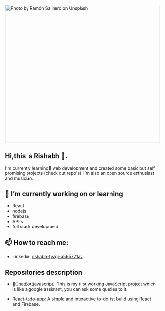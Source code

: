 <img src="https://images.unsplash.com/photo-1496065187959-7f07b8353c55?ixlib=rb-1.2.1&ixid=eyJhcHBfaWQiOjEyMDd9&auto=format&fit=crop&w=1950&q=80" width="100%" height="450px" alt="Photo by Ramón Salinero on Unsplash">

## Hi,this is Rishabh 👋.

I'm currently learning🌱 web development and created some basic but self promising projects (check out repo's). I'm also an open source enthusiast and musician.

## 🔭 I’m currently working on or learning
* React
* nodejs
* firebase
* API's
* full stack development

##  📫 How to reach me:
* Linkedin: <a href="https://in.linkedin.com/in/rishabh-tyagi-a565771a2">rishabh-tyagi-a565771a2</a>

## Repositories description
- 🔭<a href="https://github.com/Rish7223/ChatBot-JavaScript">ChatBot(javascript)</a>: This is my first working JavaScript project which is like a google assistant, you can ask some queries to it.

- <a href="https://github.com/Rish7223/todo-app">React-todo-app</a>: A simple and interactive to-do list build using React and Firebase.
<!--
**Rish7223/Rish7223** is a ✨ _special_ ✨ repository because its `README.md` (this file) appears on your GitHub profile.

Here are some ideas to get you started:

- 🔭 I’m currently working on ...
-  I’m currently learning ...
- 👯 I’m looking to collaborate on ...
- 🤔 I’m looking for help with ...
- 💬 Ask me about ...
- 📫 How to reach me: ...
- 😄 Pronouns: ...
- ⚡ Fun fact: ...
-->
